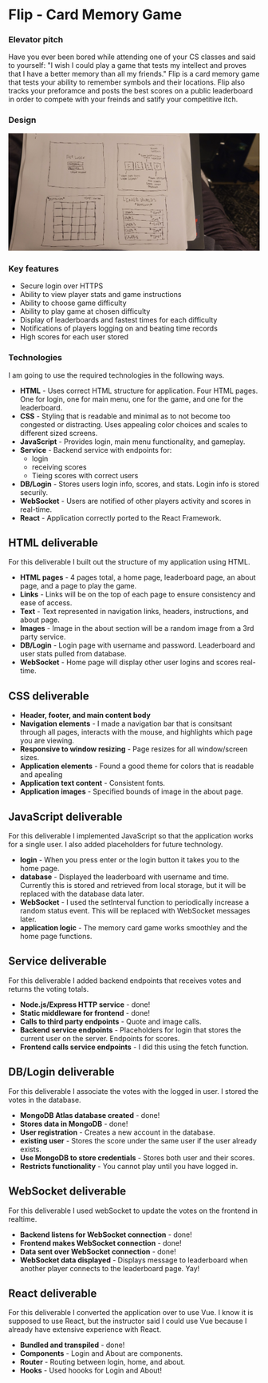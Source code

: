 # Flip - Card Memory Game

### Elevator pitch

Have you ever been bored while attending one of your CS classes and said to yourself: "I wish I could play a game that tests my intellect and proves that I have a better memory than all my friends." Flip is a card memory game that tests your ability to remember symbols and their locations. Flip also tracks your preforamce and posts the best scores on a public leaderboard in order to compete with your freinds and satify your competitive itch.

### Design

![Mock](flipDesignDiagram.jpg)

### Key features

- Secure login over HTTPS
- Ability to view player stats and game instructions
- Ability to choose game difficulty
- Ability to play game at chosen difficulty
- Display of leaderboards and fastest times for each difficulty
- Notifications of players logging on and beating time records
- High scores for each user stored

### Technologies

I am going to use the required technologies in the following ways.

- **HTML** - Uses correct HTML structure for application. Four HTML pages. One for login, one for main menu, one for the game, and one for the leaderboard.
- **CSS** - Styling that is readable and minimal as to not become too congested or distracting. Uses appealing color choices and scales to different sized screens.
- **JavaScript** - Provides login, main menu functionality, and gameplay.
- **Service** - Backend service with endpoints for:
  - login
  - receiving scores
  - Tieing scores with correct users
- **DB/Login** - Stores users login info, scores, and stats. Login info is stored securily. 
- **WebSocket** - Users are notified of other players activity and scores in real-time.
- **React** - Application correctly ported to the React Framework.

## HTML deliverable

For this deliverable I built out the structure of my application using HTML.

- **HTML pages** - 4 pages total, a home page, leaderboard page, an about page, and a page to play the game.
- **Links** - Links will be on the top of each page to ensure consistency and ease of access.
- **Text** - Text represented in navigation links, headers, instructions, and about page.
- **Images** - Image in the about section will be a random image from a 3rd party service.
- **DB/Login** - Login page with username and password. Leaderboard and user stats pulled from database.
- **WebSocket** - Home page will display other user logins and scores real-time.

## CSS deliverable

- **Header, footer, and main content body**
- **Navigation elements** - I made a navigation bar that is consitsant through all pages, interacts with the mouse, and highlights which page you are viewing.
- **Responsive to window resizing** - Page resizes for all window/screen sizes.
- **Application elements** - Found a good theme for colors that is readable and apealing
- **Application text content** - Consistent fonts.
- **Application images** - Specified bounds of image in the about page.

## JavaScript deliverable

For this deliverable I implemented JavaScript so that the application works for a single user. I also added placeholders for future technology.

- **login** - When you press enter or the login button it takes you to the home page.
- **database** - Displayed the leaderboard with username and time. Currently this is stored and retrieved from local storage, but it will be replaced with the database data later.
- **WebSocket** - I used the setInterval function to periodically increase a random status event. This will be replaced with WebSocket messages later.
- **application logic** - The memory card game works smoothley and the home page functions.

## Service deliverable

For this deliverable I added backend endpoints that receives votes and returns the voting totals.

- **Node.js/Express HTTP service** - done!
- **Static middleware for frontend** - done!
- **Calls to third party endpoints** - Quote and image calls.
- **Backend service endpoints** - Placeholders for login that stores the current user on the server. Endpoints for scores.
- **Frontend calls service endpoints** - I did this using the fetch function.

## DB/Login deliverable

For this deliverable I associate the votes with the logged in user. I stored the votes in the database.

- **MongoDB Atlas database created** - done!
- **Stores data in MongoDB** - done!
- **User registration** - Creates a new account in the database.
- **existing user** - Stores the score under the same user if the user already exists.
- **Use MongoDB to store credentials** - Stores both user and their scores.
- **Restricts functionality** - You cannot play until you have logged in.

## WebSocket deliverable

For this deliverable I used webSocket to update the votes on the frontend in realtime.

- **Backend listens for WebSocket connection** - done!
- **Frontend makes WebSocket connection** - done!
- **Data sent over WebSocket connection** - done!
- **WebSocket data displayed** - Displays message to leaderboard when another player connects to the leaderboard page. Yay!

## React deliverable

For this deliverable I converted the application over to use Vue. I know it is supposed to use React, but the instructor said I could use Vue because I already have extensive experience with React.

 - **Bundled and transpiled** - done!
 - **Components** - Login and About are components.
 - **Router** - Routing between login, home, and about.
 - **Hooks** - Used hoooks for Login and About!